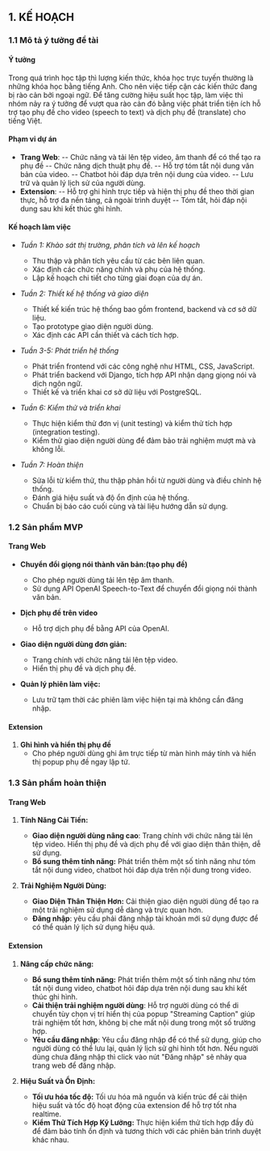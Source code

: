 ## 1. KẾ HOẠCH

### 1.1 Mô tả ý tưởng đề tài
#### Ý tưởng
Trong quá trình học tập thì lượng kiến thức, khóa học trực tuyến thường là những khóa học bằng tiếng Anh. Cho nên việc tiếp cận các kiến thức đang bị rào cản bởi ngoại ngữ. Để tăng cường hiệu suất học tập, làm việc thì nhóm nảy ra ý tưởng để vượt qua rào cản đó bằng việc phát triển tiện ích hỗ trợ tạo phụ đề cho video (speech to text) và dịch phụ đề (translate) cho tiếng Việt. 
#### Phạm vi dự án
-	**Trang Web**:
--	Chức năng và tải lên tệp video, âm thanh để có thể tạo ra phụ đề
--	Chức năng dịch thuật phụ đề.
--	Hỗ trợ tóm tắt nội dung văn bản của video.
--	Chatbot hỏi đáp dựa trên nội dung của video.
--	Lưu trữ và quản lý lịch sử của người dùng.
-	**Extension**:
--	Hỗ trợ ghi hình trực tiếp và hiện thị phụ đề theo thời gian thực, hỗ trợ đa nền tảng, cả ngoài trình duyệt
--	Tóm tắt, hỏi đáp nội dung sau khi kết thúc ghi hình.

#### Kế hoạch làm việc
- *Tuần 1: Khảo sát thị trường, phân tích và lên kế hoạch*
  - Thu thập và phân tích yêu cầu từ các bên liên quan.
  - Xác định các chức năng chính và phụ của hệ thống.
  - Lập kế hoạch chi tiết cho từng giai đoạn của dự án.

- *Tuần 2: Thiết kế hệ thống và giao diện*
  - Thiết kế kiến trúc hệ thống bao gồm frontend, backend và cơ sở dữ liệu.
  - Tạo prototype giao diện người dùng.
  - Xác định các API cần thiết và cách tích hợp.

- *Tuần 3-5: Phát triển hệ thống*
  - Phát triển frontend với các công nghệ như HTML, CSS, JavaScript.
  - Phát triển backend với Django, tích hợp API nhận dạng giọng nói và dịch ngôn ngữ.
  - Thiết kế và triển khai cơ sở dữ liệu với PostgreSQL.

- *Tuần 6: Kiểm thử và triển khai*
  - Thực hiện kiểm thử đơn vị (unit testing) và kiểm thử tích hợp (integration testing).
  - Kiểm thử giao diện người dùng để đảm bảo trải nghiệm mượt mà và không lỗi.

- *Tuần 7: Hoàn thiện*
  - Sửa lỗi từ kiểm thử, thu thập phản hồi từ người dùng và điều chỉnh hệ thống.
  - Đánh giá hiệu suất và độ ổn định của hệ thống.
  - Chuẩn bị báo cáo cuối cùng và tài liệu hướng dẫn sử dụng.

### 1.2 Sản phẩm MVP
#### Trang Web
- **Chuyển đổi giọng nói thành văn bản:(tạo phụ đề)**
   - Cho phép người dùng tải lên tệp âm thanh.
   - Sử dụng API OpenAI Speech-to-Text để chuyển đổi giọng nói thành văn bản.

- **Dịch phụ đề trên video**
   - Hỗ trợ dịch phụ đề bằng API của OpenAI.

- **Giao diện người dùng đơn giản:**
   - Trang chính với chức năng tải lên tệp video.
   - Hiển thị phụ đề và dịch phụ đề.

- **Quản lý phiên làm việc:**
   - Lưu trữ tạm thời các phiên làm việc hiện tại mà không cần đăng nhập.

#### Extension

1. **Ghi hình và hiển thị phụ đề**
   - Cho phép người dùng ghi âm trực tiếp từ màn hình máy tính và hiển thị popup phụ đề ngay lập tứ.

### 1.3 Sản phẩm hoàn thiện

#### Trang Web

1. **Tính Năng Cải Tiến:**
    - **Giao diện người dùng nâng cao**: Trang chính với chức năng tải lên tệp video. Hiển thị phụ đề và dịch phụ đề với giao diện thân thiện, dễ sử dụng.
    - **Bổ sung thêm tính năng:** Phát triển thêm một số tính năng như tóm tắt nội dung video, chatbot hỏi đáp dựa trên nội dung trong video.

2. **Trải Nghiệm Người Dùng:**
   - **Giao Diện Thân Thiện Hơn:** Cải thiện giao diện người dùng để tạo ra một trải nghiệm sử dụng dễ dàng và trực quan hơn. 
   - **Đăng nhập**: yêu cầu phải đăng nhập tài khoản mới sử dụng được để có thể quản lý lịch sử dụng hiệu quả.

#### Extension

1. **Nâng cấp chức năng:**
   - **Bổ sung thêm tính năng:** Phát triển thêm một số tính năng như tóm tắt nội dung video, chatbot hỏi đáp dựa trên nội dung sau khi kết thúc ghi hình.
   - **Cải thiện trải nghiệm người dùng**: Hỗ trợ người dùng có thể di chuyển tùy chọn vị trí hiển thị của popup "Streaming Caption" giúp trải nghiệm tốt hơn, không bị che mất nội dung trong một số trường hợp.
   - **Yêu cầu đăng nhập**: Yêu cầu đăng nhập để có thể sử dụng, giúp cho người dùng có thể lưu lại, quản lý lịch sử ghi hình tốt hơn. Nếu người dùng chưa đăng nhập thì click vào nút "Đăng nhập" sẽ nhảy qua trang web để đăng nhập.
   
2. **Hiệu Suất và Ổn Định:**
   - **Tối ưu hóa tốc độ:** Tối ưu hóa mã nguồn và kiến trúc để cải thiện hiệu suất và tốc độ hoạt động của extension để hỗ trợ tốt nha realtime.
   - **Kiểm Thử Tích Hợp Kỹ Lưỡng:** Thực hiện kiểm thử tích hợp đầy đủ để đảm bảo tính ổn định và tương thích với các phiên bản trình duyệt khác nhau.


